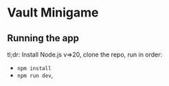 # Vault Minigame

## Running the app

tl;dr: Install Node.js v=>20, clone the repo, run in order:

- `npm install`
- `npm run dev`,
